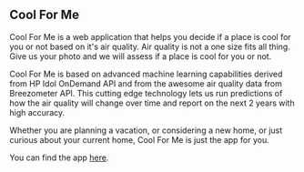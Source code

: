 ## Cool For Me

Cool For Me is a web application that helps you decide if a place is cool for you or not based on it's air quality. Air quality is not a one size fits all thing. Give us your photo and we will assess if a place is cool for you or not. 

Cool For Me is based on advanced machine learning capabilities derived from HP Idol OnDemand API and from the awesome air quality data from Breezometer API. This cutting edge technology lets us run predictions of how the air quality will change over time and report on the next 2 years with high accuracy.

Whether you are planning a vacation, or considering a new home, or just curious about your current home, Cool For Me is just the app for you. 

You can find the app [here](http://coolforme.herokuapp.com).
